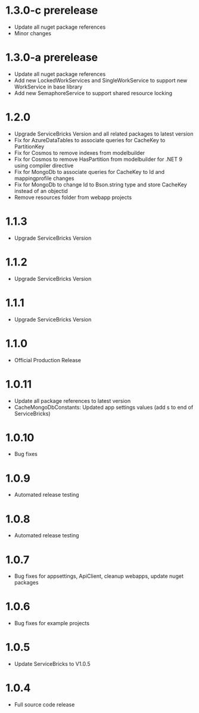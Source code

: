 # 1.3.0-c prerelease
- Update all nuget package references
- Minor changes

# 1.3.0-a prerelease
- Update all nuget package references
- Add new LockedWorkServices and SingleWorkService to support new WorkService in base library
- Add new SemaphoreService to support shared resource locking

# 1.2.0
- Upgrade ServiceBricks Version and all related packages to latest version
- Fix for AzureDataTables to associate queries for CacheKey to PartitionKey
- Fix for Cosmos to remove indexes from modelbuilder
- Fix for Cosmos to remove HasPartition from modelbuilder for .NET 9 using compiler directive
- Fix for MongoDb to associate queries for CacheKey to Id and mappingprofile changes
- Fix for MongoDb to change Id to Bson.string type and store CacheKey instead of an objectid
- Remove resources folder from webapp projects

# 1.1.3
- Upgrade ServiceBricks Version

# 1.1.2
- Upgrade ServiceBricks Version

# 1.1.1
- Upgrade ServiceBricks Version

# 1.1.0
- Official Production Release

# 1.0.11
- Update all package references to latest version
- CacheMongoDbConstants: Updated app settings values (add s to end of ServiceBricks)

# 1.0.10
- Bug fixes

# 1.0.9
- Automated release testing

# 1.0.8
- Automated release testing

# 1.0.7
- Bug fixes for appsettings, ApiClient, cleanup webapps, update nuget packages

# 1.0.6
- Bug fixes for example projects

# 1.0.5
- Update ServiceBricks to V1.0.5

# 1.0.4
- Full source code release

